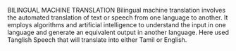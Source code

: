 BILINGUAL MACHINE TRANSLATION
Bilingual machine translation involves the automated translation of text or speech from one language to another.
It employs algorithms and artificial intelligence to understand the input in one language and generate an equivalent output in another language. 
Here used Tanglish Speech that will translate into either Tamil or English.
